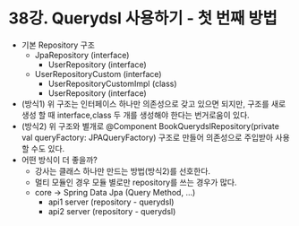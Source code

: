 # 38강. Querydsl 사용하기 - 첫 번째 방법
- 기본 Repository 구조
  - JpaRepository (interface)
    - UserRepository (interface)
  - UserRepositoryCustom (interface)
    - UserRepositoryCustomImpl (class)
    - UserRepository (interface)
- (방식1) 위 구조는 인터페이스 하나만 의존성으로 갖고 있으면 되지만, 구조를 새로 생성 할 때 interface,class 두 개를 생성해야 한다는 번거로움이 있다.
- (방식2) 위 구조와 별개로 @Component BookQuerydslRepository(private val queryFactory: JPAQueryFactory) 구조로 만들어 의존성으로 주입받아 사용 할 수도 있다.
- 어떤 방식이 더 좋을까?
  - 강사는 클래스 하나만 만드는 방법(방식2)를 선호한다.
  - 멀티 모듈인 경우 모듈 별로만 repository를 쓰는 경우가 많다.
  - core -> Spring Data Jpa (Query Method, ...)
    - api1 server (repository - querydsl)
    - api2 server (repository - querydsl)